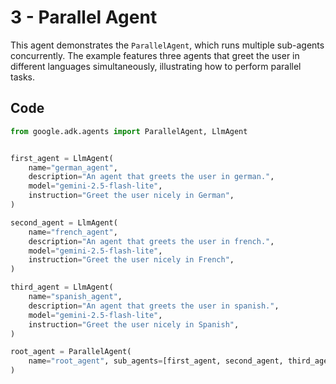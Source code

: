 # 3 - Parallel Agent

This agent demonstrates the `ParallelAgent`, which runs multiple sub-agents concurrently. The example features three agents that greet the user in different languages simultaneously, illustrating how to perform parallel tasks.

## Code

```python
from google.adk.agents import ParallelAgent, LlmAgent


first_agent = LlmAgent(
    name="german_agent",
    description="An agent that greets the user in german.",
    model="gemini-2.5-flash-lite",
    instruction="Greet the user nicely in German",
)

second_agent = LlmAgent(
    name="french_agent",
    description="An agent that greets the user in french.",
    model="gemini-2.5-flash-lite",
    instruction="Greet the user nicely in French",
)

third_agent = LlmAgent(
    name="spanish_agent",
    description="An agent that greets the user in spanish.",
    model="gemini-2.5-flash-lite",
    instruction="Greet the user nicely in Spanish",
)

root_agent = ParallelAgent(
    name="root_agent", sub_agents=[first_agent, second_agent, third_agent]
)
```
